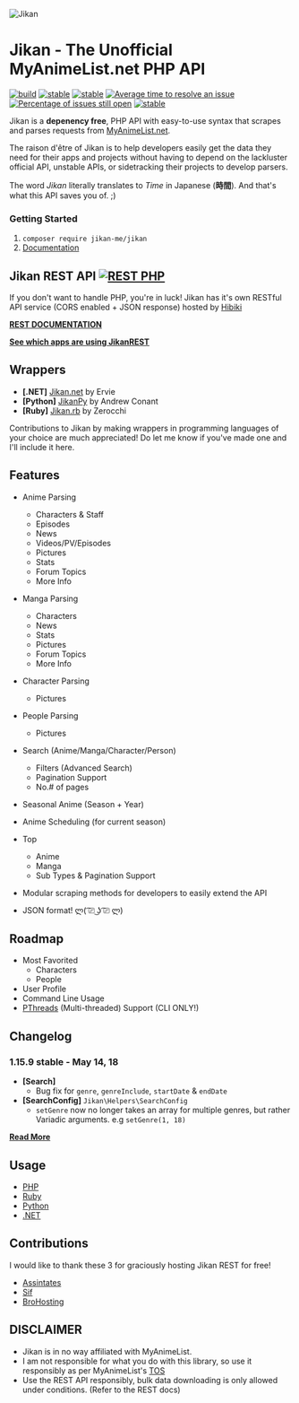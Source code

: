 ![Jikan](http://i.imgur.com/ctoJ3Jp.png)

# Jikan - The Unofficial MyAnimeList.net PHP API
[![build](https://travis-ci.org/jikan-me/jikan.svg?branch=master)](https://travis-ci.org/jikan-me/jikan?branch=master) [![stable](https://img.shields.io/badge/jikanPHP-v1.15.9-blue.svg?style=flat)]()  [![stable](https://img.shields.io/packagist/v/jikan-me/jikan.svg?style=flat)](https://packagist.org/packages/jikan-me/jikan) [![Average time to resolve an issue](http://isitmaintained.com/badge/resolution/jikan-me/jikan.svg)](http://isitmaintained.com/project/jikan-me/jikan "Average time to resolve an issue") [![Percentage of issues still open](http://isitmaintained.com/badge/open/jikan-me/jikan.svg)](http://isitmaintained.com/project/jikan-me/jikan "Percentage of issues still open") [![stable](https://img.shields.io/badge/PHP->=%207.0-blue.svg?style=flat)]() 


Jikan is a **depenency free**, PHP API with easy-to-use syntax that scrapes and parses requests from [MyAnimeList.net](https://myanimelist.net).

The raison d'être of Jikan is to help developers easily get the data they need for their apps and projects without having to depend on the lackluster official API, unstable APIs, or sidetracking their projects to develop parsers.

The word _Jikan_ literally translates to _Time_ in Japanese (**時間**). And that's what this API saves you of. ;)

### Getting Started
1. `composer require jikan-me/jikan`
2. [Documentation](https://jikan.moe/docs)


## Jikan REST API [![REST PHP](https://img.shields.io/badge/JikanPHP-1.15.9-blue.svg?style=flat)](https://jikan.moe)
If you don't want to handle PHP, you're in luck! Jikan has it's own RESTful API service (CORS enabled + JSON response) hosted by [Hibiki](https://github.com/assintates)

**[REST DOCUMENTATION](https://jikan.docs.apiary.io)**

**[See which apps are using JikanREST](https://jikan.moe/showcase)**

## Wrappers
- **[.NET]** [Jikan.net](https://github.com/Ervie/jikan.net) by Ervie
- **[Python]** [JikanPy](https://github.com/AWConant/jikanpy) by Andrew Conant
- **[Ruby]** [Jikan.rb](https://github.com/Zerocchi/jikan.rb) by Zerocchi

Contributions to Jikan by making wrappers in programming languages of your choice are much appreciated! Do let me know if you've made one and I'll include it here.

## Features
- Anime Parsing
    - Characters & Staff
    - Episodes
    - News
    - Videos/PV/Episodes
    - Pictures
    - Stats
    - Forum Topics
    - More Info
- Manga Parsing
    - Characters
    - News
    - Stats
    - Pictures
    - Forum Topics
    - More Info
- Character Parsing
    - Pictures
- People Parsing
    - Pictures
- Search (Anime/Manga/Character/Person)
    - Filters (Advanced Search)
    - Pagination Support
    - No.# of pages
- Seasonal Anime (Season + Year)
- Anime Scheduling (for current season)
- Top
    - Anime
    - Manga
    - Sub Types & Pagination Support

- Modular scraping methods for developers to easily extend the API
- JSON format! ლ( ͡⎚ ͜ʖ ͡⎚ ლ)

## Roadmap
- Most Favorited
    - Characters
    - People
- User Profile
- Command Line Usage
- [PThreads](https://github.com/krakjoe/pthreads) (Multi-threaded) Support (CLI ONLY!)

## Changelog
### 1.15.9 stable - May 14, 18
- **[Search]** 
    - Bug fix for `genre`, `genreInclude`, `startDate` & `endDate`
- **[SearchConfig]** `Jikan\Helpers\SearchConfig`
    - `setGenre` now no longer takes an array for multiple genres, but rather Variadic arguments.
        e.g `setGenre(1, 18)`

**[Read More](https://github.com/jikan-me/jikan/tree/master/changelog.md)**

## Usage 
- [PHP](https://github.com/jikan-me/jikan/tree/master/examples)
- [Ruby](https://github.com/jikan-me/jikan.rb#usage)
- [Python](https://github.com/jikan-me/jikanpy#jikanpy)
- [.NET](https://github.com/Ervie/jikan.net/wiki)

## Contributions
I would like to thank these 3 for graciously hosting Jikan REST for free!
* [Assintates](https://twitter.com/Assintates)
* [Sif](https://myanimelist.net/profile/ArtoriasMoreder)
* [BroHosting](https://brohosting.eu)

## DISCLAIMER
- Jikan is in no way affiliated with MyAnimeList. 
- I am not responsible for what you do with this library, so use it responsibly as per MyAnimeList's [TOS](https://myanimelist.net/about/terms_of_use)
- Use the REST API responsibly, bulk data downloading is only allowed under conditions. (Refer to the REST docs)
